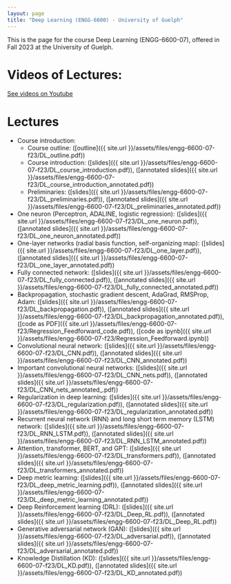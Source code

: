 ```yaml
---
layout: page
title: "Deep Learning (ENGG-6600) - University of Guelph"
---
```


This is the page for the course Deep Learning (ENGG-6600-07), offered in Fall 2023 at the University of Guelph.

# Videos of Lectures:

[See videos on Youtube](https://www.youtube.com/playlist?list=PLPrxGIUWsqP1ZO695EJmf9huZlLiRi6Ye)

# Lectures

- Course introduction:
  - Course outline: ([outline]({{ site.url }}/assets/files/engg-6600-07-f23/DL_outline.pdf))
  - Course introduction: ([slides]({{ site.url }}/assets/files/engg-6600-07-f23/DL_course_introduction.pdf)), ([annotated slides]({{ site.url }}/assets/files/engg-6600-07-f23/DL_course_introduction_annotated.pdf))
  - Preliminaries: ([slides]({{ site.url }}/assets/files/engg-6600-07-f23/DL_preliminaries.pdf)), ([annotated slides]({{ site.url }}/assets/files/engg-6600-07-f23/DL_preliminaries_annotated.pdf))
- One neuron (Perceptron, ADALINE, logistic regression): ([slides]({{ site.url }}/assets/files/engg-6600-07-f23/DL_one_neuron.pdf)), ([annotated slides]({{ site.url }}/assets/files/engg-6600-07-f23/DL_one_neuron_annotated.pdf))
- One-layer networks (radial basis function, self-organizing map): ([slides]({{ site.url }}/assets/files/engg-6600-07-f23/DL_one_layer.pdf)), ([annotated slides]({{ site.url }}/assets/files/engg-6600-07-f23/DL_one_layer_annotated.pdf))
- Fully connected network: ([slides]({{ site.url }}/assets/files/engg-6600-07-f23/DL_fully_connected.pdf)), ([annotated slides]({{ site.url }}/assets/files/engg-6600-07-f23/DL_fully_connected_annotated.pdf))
- Backpropagation, stochastic gradient descent, AdaGrad, RMSProp, Adam: ([slides]({{ site.url }}/assets/files/engg-6600-07-f23/DL_backpropagation.pdf)), ([annotated slides]({{ site.url }}/assets/files/engg-6600-07-f23/DL_backpropagation_annotated.pdf)), ([code as PDF]({{ site.url }}/assets/files/engg-6600-07-f23/Regression_Feedforward_code.pdf)), ([code as ipynb]({{ site.url }}/assets/files/engg-6600-07-f23/Regression_Feedforward.ipynb))
- Convolutional neural network: ([slides]({{ site.url }}/assets/files/engg-6600-07-f23/DL_CNN.pdf)), ([annotated slides]({{ site.url }}/assets/files/engg-6600-07-f23/DL_CNN_annotated.pdf))
- Important convolutional neural networks: ([slides]({{ site.url }}/assets/files/engg-6600-07-f23/DL_CNN_nets.pdf)), ([annotated slides]({{ site.url }}/assets/files/engg-6600-07-f23/DL_CNN_nets_annotated_.pdf))
- Regularization in deep learning: ([slides]({{ site.url }}/assets/files/engg-6600-07-f23/DL_regularization.pdf)), ([annotated slides]({{ site.url }}/assets/files/engg-6600-07-f23/DL_regularization_annotated.pdf))
- Recurrent neural network (RNN) and long short term memory (LSTM) network: ([slides]({{ site.url }}/assets/files/engg-6600-07-f23/DL_RNN_LSTM.pdf)), ([annotated slides]({{ site.url }}/assets/files/engg-6600-07-f23/DL_RNN_LSTM_annotated.pdf))
- Attention, transformer, BERT, and GPT: ([slides]({{ site.url }}/assets/files/engg-6600-07-f23/DL_transformers.pdf)), ([annotated slides]({{ site.url }}/assets/files/engg-6600-07-f23/DL_transformers_annotated.pdf))
- Deep metric learning: ([slides]({{ site.url }}/assets/files/engg-6600-07-f23/DL_deep_metric_learning.pdf)), ([annotated slides]({{ site.url }}/assets/files/engg-6600-07-f23/DL_deep_metric_learning_annotated.pdf))
- Deep Reinforcement learning (DRL): ([slides]({{ site.url }}/assets/files/engg-6600-07-f23/DL_Deep_RL.pdf)), ([annotated slides]({{ site.url }}/assets/files/engg-6600-07-f23/DL_Deep_RL.pdf))
- Generative adversarial network (GAN): ([slides]({{ site.url }}/assets/files/engg-6600-07-f23/DL_adversarial.pdf)), ([annotated slides]({{ site.url }}/assets/files/engg-6600-07-f23/DL_adversarial_annotated.pdf))
- Knowledge Distillation (KD): ([slides]({{ site.url }}/assets/files/engg-6600-07-f23/DL_KD.pdf)), ([annotated slides]({{ site.url }}/assets/files/engg-6600-07-f23/DL_KD_annotated.pdf))

<!---
- Variational autoencoder (VAE): ([slides]({{ site.url }}/assets/files/engg-6600-07-f23/DL_variational.pdf)), ([annotated slides]({{ site.url }}/assets/files/engg-6600-07-f23/DL_variational_annotated.pdf))
- Restricted Boltzmann machine (RBM) and deep belief network (DBN): ([slides]({{ site.url }}/assets/files/engg-6600-07-f23/DL_RBM.pdf)), ([annotated slides]({{ site.url }}/assets/files/engg-6600-07-f23/DL_RBM_annotated.pdf))
- Graph neural network (GNN): ([slides]({{ site.url }}/assets/files/engg-6600-07-f23/DL_GNN.pdf)), ([annotated slides]({{ site.url }}/assets/files/engg-6600-07-f23/DL_GNN_annotated.pdf))
-->
